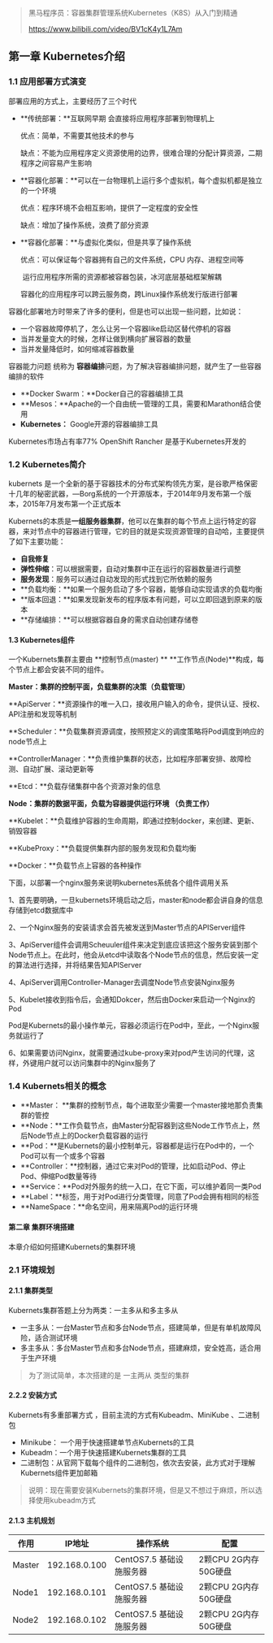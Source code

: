 > 黑马程序员：容器集群管理系统Kubernetes（K8S）从入门到精通
>
> https://www.bilibili.com/video/BV1cK4y1L7Am

## 第一章 Kubernetes介绍

### 1.1 应用部署方式演变

部署应用的方式上，主要经历了三个时代

- **传统部署：**互联网早期 会直接将应用程序部署到物理机上

  优点：简单，不需要其他技术的参与

  缺点：不能为应用程序定义资源使用的边界，很难合理的分配计算资源，二期程序之间容易产生影响

- **容器化部署：**可以在一台物理机上运行多个虚拟机，每个虚拟机都是独立的一个环境

  优点：程序环境不会相互影响，提供了一定程度的安全性

  缺点：增加了操作系统，浪费了部分资源

- **容器化部署：**与虚拟化类似，但是共享了操作系统

  优点：可以保证每个容器拥有自己的文件系统，CPU 内存、进程空间等

  ​			运行应用程序所需的资源都被容器包装，冰河底层基础框架解耦

  ​			容器化的应用程序可以跨云服务商，跨Linux操作系统发行版进行部署



容器化部署地方时带来了许多的便利，但是也可以出现一些问题，比如说：

- 一个容器故障停机了，怎么让另一个容器like启动区替代停机的容器
- 当并发量变大的时候，怎样让做到横向扩展容器的数量
- 当并发量降低时，如何缩减容器数量

容器能力问题 统称为 **容器编排**问题，为了解决容器编排问题，就产生了一些容器编排的软件

- **Docker Swarm：**Docker自己的容器编排工具
- **Mesos：**Apache的一个自由统一管理的工具，需要和Marathon结合使用
- **Kubernetes：** Google开源的容器编排工具

Kubernetes市场占有率77% OpenShift Rancher 是基于Kubernetes开发的



### 1.2 Kubernetes简介

kubernets 是一个全新的基于容器技术的分布式架构领先方案，是谷歌严格保密十几年的秘密武器，—Borg系统的一个开源版本，于2014年9月发布第一个版本，2015年7月发布第一个正式版本

Kubernets的本质是**一组服务器集群**，他可以在集群的每个节点上运行特定的容器，来对节点中的容器进行管理，它的目的就是实现资源管理的自动哈，主要提供了如下主要功能：

- **自我修复**
- **弹性伸缩**：可以根据需要，自动对集群中正在运行的容器数量进行调整
- **服务发现**：服务可以通过自动发现的形式找到它所依赖的服务
- **负载均衡：**如果一个服务启动了多个容器，能够自动实现请求的负载均衡
- **版本回退：**如果发现新发布的程序版本有问题，可以立即回退到原来的版本
- **存储编排：**可以根据容器自身的需求自动创建存储卷

#### 1.3 Kubernetes组件

一个Kubernets集群主要由 **控制节点(master) ** **工作节点(Node)**构成，每个节点上都会安装不同的组件。

**Master：集群的控制平面，负载集群的决策（负载管理）**

**ApiServer：**资源操作的唯一入口，接收用户输入的命令，提供认证、授权、API注册和发现等机制

**Scheduler：**负载集群资源调度，按照预定义的调度策略将Pod调度到响应的node节点上

**ControllerManager：**负责维护集群的状态，比如程序部署安排、故障检测、自动扩展、滚动更新等

**Etcd：**负载存储集群中各个资源对象的信息

**Node：集群的数据平面，负载为容器提供运行环境 （负责工作）**

**Kubelet：**负载维护容器的生命周期，即通过控制docker，来创建、更新、销毁容器

**KubeProxy：**负载提供集群内部的服务发现和负载均衡

**Docker：**负载节点上容器的各种操作

下面，以部署一个nginx服务来说明kubernetes系统各个组件调用关系

1、首先要明确，一旦kubernets环境启动之后，master和node都会讲自身的信息存储到etcd数据库中

2、一个Nginx服务的安装请求会首先被发送到Master节点的APIServer组件

3、ApiServer组件会调用Scheuuler组件来决定到底应该把这个服务安装到那个Node节点上。在此时，他会从etcd中读取各个Node节点的信息，然后安装一定的算法进行选择，并将结果告知APIServer

4、ApiServer调用Controller-Manager去调度Node节点安装Nginx服务

5、Kubelet接收到指令后，会通知Dokcer，然后由Docker来启动一个Nginx的Pod

​	Pod是Kubernets的最小操作单元，容器必须运行在Pod中，至此，一个Nginx服务就运行了

6、如果需要访问Nginx，就需要通过kube-proxy来对pod产生访问的代理，这样，外键用户就可以访问集群中的Nginx服务了

### 1.4 Kubernets相关的概念

- **Master： **集群的控制节点，每个进取至少需要一个master接地那负责集群的管控
- **Node：**工作负载节点，由Master分配容器到这些Node工作节点上，然后Node节点上的Docker负载容器的运行
- **Pod：**是Kubernets的最小控制单元，容器都是运行在Pod中的，一个Pod可以有一个或多个容器
- **Controller：**控制器，通过它来对Pod的管理，比如启动Pod、停止Pod、伸缩Pod数量等待
- **Service：**Pod对外服务的统一入口，在它下面，可以维护着同一类Pod
- **Label：**标签，用于对Pod进行分类管理，同意了Pod会拥有相同的标签
- **NameSpace：**命名空间，用来隔离Pod的运行环境



#### 第二章 集群环境搭建 

本章介绍如何搭建Kubernets的集群环境

### 2.1 环境规划

#### 2.1.1 集群类型

Kubernets集群答题上分为两类：一主多从和多主多从

- 一主多从：一台Master节点和多台Node节点，搭建简单，但是有单机故障风险，适合测试环境
- 多主多从：多台Master节点和多台Node节点，搭建麻烦，安全姓高，适合用于生产环境

> 为了测试简单，本次搭建的是 一主两从 类型的集群



#### 2.2.2 安装方式

Kubernets有多重部署方式 ，目前主流的方式有Kubeadm、MiniKube 、二进制包

- Minikube： 一个用于快速搭建单节点Kubernets的工具
- Kubeadm：一个用于快速搭建Kubernets集群的工具
- 二进制包：从官网下载每个组件的二进制包，依次去安装，此方式对于理解Kubernets组件更加邮箱

> 说明：现在需要安装Kubernets的集群环境，但是又不想过于麻烦，所以选择使用kubeadm方式

#### 2.1.3 主机规划

| 作用   | IP地址        | 操作系统                 | 配置                  |
| ------ | ------------- | ------------------------ | --------------------- |
| Master | 192.168.0.100 | CentOS7.5 基础设施服务器 | 2颗CPU 2G内存 50G硬盘 |
| Node1  | 192.168.0.101 | CentOS7.5 基础设施服务器 | 2颗CPU 2G内存 50G硬盘 |
| Node2  | 192.168.0.102 | CentOS7.5 基础设施服务器 | 2颗CPU 2G内存 50G硬盘 |

